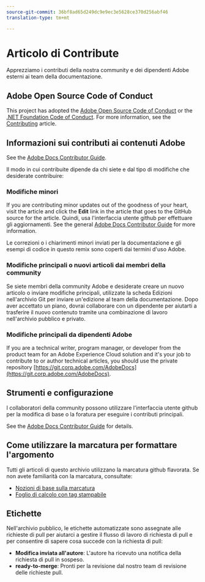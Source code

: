 ```yaml
---
source-git-commit: 36bf8ad65d249dc9e9ec3e5628ce370d256abf46
translation-type: tm+mt

---
```

# Articolo di Contribute

Apprezziamo i contributi della nostra community e dei dipendenti Adobe esterni ai team della documentazione.

## Adobe Open Source Code of Conduct

This project has adopted the [Adobe Open Source Code of Conduct](code-of-conduct.md) or the [.NET Foundation Code of Conduct](https://dotnetfoundation.org/code-of-conduct). For more information, see the [Contributing](contributing.md) article.

## Informazioni sui contributi ai contenuti Adobe

See the [Adobe Docs Contributor Guide](https://docs.adobe.com/content/help/en/contributor/contributor-guide/introduction.html).

Il modo in cui contribuite dipende da chi siete e dal tipo di modifiche che desiderate contribuire:

### Modifiche minori

If you are contributing minor updates out of the goodness of your heart, visit the article and click the **Edit** link in the article that goes to the GitHub source for the article. Quindi, usa l'interfaccia utente github per effettuare gli aggiornamenti. See the general [Adobe Docs Contributor Guide](https://docs.adobe.com/content/help/en/contributor/contributor-guide/introduction.html) for more information.

Le correzioni o i chiarimenti minori inviati per la documentazione e gli esempi di codice in questo remix sono coperti dai termini d'uso Adobe.

### Modifiche principali o nuovi articoli dai membri della community

Se siete membri della community Adobe e desiderate creare un nuovo articolo o inviare modifiche principali, utilizzate la scheda Edizioni nell'archivio Git per inviare un'edizione al team della documentazione. Dopo aver accettato un piano, dovrai collaborare con un dipendente per aiutarti a trasferire il nuovo contenuto tramite una combinazione di lavoro nell'archivio pubblico e privato.

<!--
If you submit a pull request with significant changes to documentation and code examples, you'll see a message in the pull request asking you to submit an online contribution license agreement (CLA). We need you to complete the online form before we can review your pull request.
-->

### Modifiche principali da dipendenti Adobe

If you are a technical writer, program manager, or developer from the product team for an Adobe Experience Cloud solution and it's your job to contribute to or author technical articles, you should use the private repository [https://git.corp.adobe.com/AdobeDocs](https://git.corp.adobe.com/AdobeDocs). <!--Employees from other parts of the Adobe world should use the public repo for minor updates.-->

## Strumenti e configurazione

I collaboratori della community possono utilizzare l'interfaccia utente github per la modifica di base o la foratura per eseguire i contributi principali.

See the [Adobe Docs Contributor Guide](https://docs.adobe.com/content/help/en/contributor/contributor-guide/introduction.html) for details.

## Come utilizzare la marcatura per formattare l'argomento

Tutti gli articoli di questo archivio utilizzano la marcatura github flavorata. Se non avete familiarità con la marcatura, consultate:

* [Nozioni di base sulla marcatura](https://help.github.com/articles/markdown-basics/)
* [Foglio di calcolo con tag stampabile](https://guides.github.com/pdfs/markdown-cheatsheet-online.pdf)

## Etichette

Nell'archivio pubblico, le etichette automatizzate sono assegnate alle richieste di pull per aiutarci a gestire il flusso di lavoro di richiesta di pull e per consentire di sapere cosa succede con la richiesta di pull:

* **Modifica inviata all'autore**: L'autore ha ricevuto una notifica della richiesta di pull in sospeso.
* **ready-to-merge**: Pronti per la revisione dal nostro team di revisione delle richieste pull.


